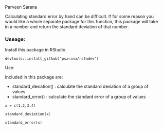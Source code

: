 
Parveen Sarana


Calculating standard error by hand can be difficult. If for some reason you would like a whole separate package for this function, this package will take in a number and return the standard deviation of that number.

### Useage:

Install this package in RStudio:

```
devtools::install_github("psarana/rstndev")
```

Use:

Included in this package are:
- standard_deviation() : calculate the standard deviation of a group of values
- standard_error() : calculate the standard error of a group of values

```
x = c(1,2,3,4)

standard_deviation(x)

standard_error(x)
```
